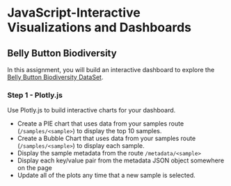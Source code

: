 # JavaScript-Interactive Visualizations and Dashboards

## Belly Button Biodiversity

In this assignment, you will build an interactive dashboard to explore the [Belly Button Biodiversity DataSet](http://robdunnlab.com/projects/belly-button-biodiversity/).

### Step 1 - Plotly.js

Use Plotly.js to build interactive charts for your dashboard.

* Create a PIE chart that uses data from your samples route (`/samples/<sample>`) to display the top 10 samples.
* Create a Bubble Chart that uses data from your samples route (`/samples/<sample>`) to display each sample.
* Display the sample metadata from the route `/metadata/<sample>`
* Display each key/value pair from the metadata JSON object somewhere on the page
* Update all of the plots any time that a new sample is selected.
